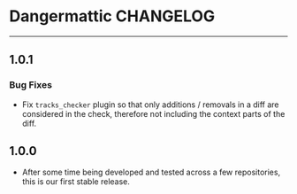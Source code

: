 # Dangermattic CHANGELOG

---

## 1.0.1

### Bug Fixes

- Fix `tracks_checker` plugin so that only additions / removals in a diff are considered in the check, therefore not including the context parts of the diff.

## 1.0.0

- After some time being developed and tested across a few repositories, this is our first stable release.
